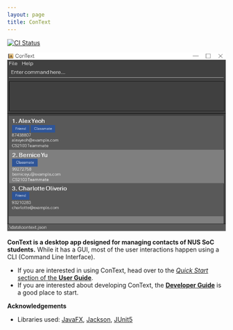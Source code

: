 ```yaml
---
layout: page
title: ConText
---
```


[![CI Status](https://github.com/AY2324S1-CS2103-W14-3/tp/workflows/Java%20CI/badge.svg)](https://github.com/AY2324S1-CS2103-W14-3/tp/actions)

![Ui](images/Ui.png)

**ConText is a desktop app designed for managing contacts of NUS SoC students.**
While it has a GUI, most of the user interactions happen using a CLI (Command Line Interface).

* If you are interested in using ConText, head over to the [_Quick Start_ section of the **User Guide**](UserGuide.html#quick-start).
* If you are interested about developing ConText, the [**Developer Guide**](DeveloperGuide.html) is a good place to start.


**Acknowledgements**

* Libraries used: [JavaFX](https://openjfx.io/), [Jackson](https://github.com/FasterXML/jackson), [JUnit5](https://github.com/junit-team/junit5)
